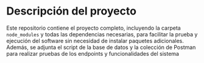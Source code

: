 # Descripción del proyecto

Este repositorio contiene el proyecto completo, incluyendo la carpeta `node_modules` y todas las dependencias necesarias, para facilitar la prueba y ejecución del software sin necesidad de instalar paquetes adicionales.  
Además, se adjunta el script de la base de datos y la colección de Postman para realizar pruebas de los endpoints y funcionalidades del sistema